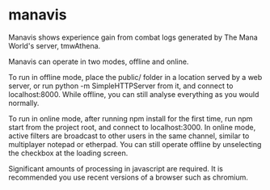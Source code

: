 manavis
=======

Manavis shows experience gain from combat logs generated by The Mana World's server, tmwAthena.

Manavis can operate in two modes, offline and online.

To run in offline mode, place the public/ folder in a location served by a web server, or run python -m SimpleHTTPServer from it, and connect to localhost:8000.
While offline, you can still analyse everything as you would normally.

To run in online mode, after running npm install for the first time, run npm start from the project root, and connect to localhost:3000.
In online mode, active filters are broadcast to other users in the same channel, similar to multiplayer notepad or etherpad.
You can still operate offline by unselecting the checkbox at the loading screen.

Significant amounts of processing in javascript are required. It is recommended you use recent versions of a browser such as chromium.
